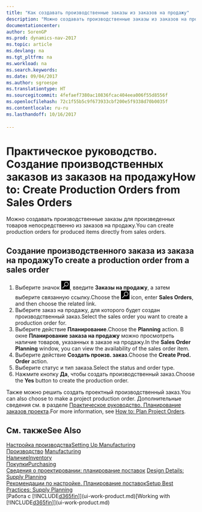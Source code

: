 ```yaml
---
title: "Как создавать производственные заказы из заказов на продажу"
description: "Можно создавать производственные заказы из заказов на продажу в области приложения \"Продажи и маркетинг\"."
documentationcenter: 
author: SorenGP
ms.prod: dynamics-nav-2017
ms.topic: article
ms.devlang: na
ms.tgt_pltfrm: na
ms.workload: na
ms.search.keywords: 
ms.date: 09/04/2017
ms.author: sgroespe
ms.translationtype: HT
ms.sourcegitcommit: 4fefaef7380ac10836fcac404eea006f55d8556f
ms.openlocfilehash: 72c1f55b5c9f673933cbf200e5f9338d70b0035f
ms.contentlocale: ru-ru
ms.lasthandoff: 10/16/2017

---
```

# <a name="how-to-create-production-orders-from-sales-orders"></a><span data-ttu-id="ab281-103">Практическое руководство. Создание производственных заказов из заказов на продажу</span><span class="sxs-lookup"><span data-stu-id="ab281-103">How to: Create Production Orders from Sales Orders</span></span>
<span data-ttu-id="ab281-104">Можно создавать производственные заказы для произведенных товаров непосредственно из заказов на продажу.</span><span class="sxs-lookup"><span data-stu-id="ab281-104">You can create production orders for produced items directly from sales orders.</span></span>  

## <a name="to-create-a-production-order-from-a-sales-order"></a><span data-ttu-id="ab281-105">Создание производственного заказа из заказа на продажу</span><span class="sxs-lookup"><span data-stu-id="ab281-105">To create a production order from a sales order</span></span>  

1.  <span data-ttu-id="ab281-106">Выберите значок ![Поиск страницы или отчета](media/ui-search/search_small.png "Значок поиска страницы или отчета"), введите **Заказы на продажу**, а затем выберите связанную ссылку.</span><span class="sxs-lookup"><span data-stu-id="ab281-106">Choose the ![Search for Page or Report](media/ui-search/search_small.png "Search for Page or Report icon") icon, enter **Sales Orders**, and then choose the related link.</span></span>  
2.  <span data-ttu-id="ab281-107">Выберите заказ на продажу, для которого будет создан производственный заказ.</span><span class="sxs-lookup"><span data-stu-id="ab281-107">Select the sales order you want to create a production order for.</span></span>  
3.  <span data-ttu-id="ab281-108">Выберите действие **Планирование**.</span><span class="sxs-lookup"><span data-stu-id="ab281-108">Choose the **Planning** action.</span></span> <span data-ttu-id="ab281-109">В окне **Планирование заказа на продажу** можно просмотреть наличие товаров, указанных в заказе на продажу.</span><span class="sxs-lookup"><span data-stu-id="ab281-109">In the **Sales Order Planning** window, you can view the availability of the sales order item.</span></span>  
4.  <span data-ttu-id="ab281-110">Выберите действие **Создать произв. заказ**.</span><span class="sxs-lookup"><span data-stu-id="ab281-110">Choose the **Create Prod. Order** action.</span></span>  
5.  <span data-ttu-id="ab281-111">Выберите статус и тип заказа.</span><span class="sxs-lookup"><span data-stu-id="ab281-111">Select the status and order type.</span></span>  
6.  <span data-ttu-id="ab281-112">Нажмите кнопку **Да**, чтобы создать производственный заказ.</span><span class="sxs-lookup"><span data-stu-id="ab281-112">Choose the **Yes** button to create the production order.</span></span>

<span data-ttu-id="ab281-113">Также можно решить создать проектный производственный заказ.</span><span class="sxs-lookup"><span data-stu-id="ab281-113">You can also choose to make a project production order.</span></span> <span data-ttu-id="ab281-114">Дополнительные сведения см. в разделе [Практическое руководство. Планирование заказов проекта](production-how-to-plan-project-orders.md).</span><span class="sxs-lookup"><span data-stu-id="ab281-114">For more information, see [How to: Plan Project Orders](production-how-to-plan-project-orders.md).</span></span>   

## <a name="see-also"></a><span data-ttu-id="ab281-115">См. также</span><span class="sxs-lookup"><span data-stu-id="ab281-115">See Also</span></span>  
[<span data-ttu-id="ab281-116">Настройка производства</span><span class="sxs-lookup"><span data-stu-id="ab281-116">Setting Up Manufacturing</span></span>](production-configure-production-processes.md)  
<span data-ttu-id="ab281-117">[Производство](production-manage-manufacturing.md)  </span><span class="sxs-lookup"><span data-stu-id="ab281-117">[Manufacturing](production-manage-manufacturing.md)  </span></span>  
[<span data-ttu-id="ab281-118">Наличие</span><span class="sxs-lookup"><span data-stu-id="ab281-118">Inventory</span></span>](inventory-manage-inventory.md)  
[<span data-ttu-id="ab281-119">Покупки</span><span class="sxs-lookup"><span data-stu-id="ab281-119">Purchasing</span></span>](purchasing-manage-purchasing.md)  
<span data-ttu-id="ab281-120">[Сведения о проектировании: планирование поставок](design-details-supply-planning.md) </span><span class="sxs-lookup"><span data-stu-id="ab281-120">[Design Details: Supply Planning](design-details-supply-planning.md) </span></span>  
[<span data-ttu-id="ab281-121">Рекомендации по настройке. Планирование поставок</span><span class="sxs-lookup"><span data-stu-id="ab281-121">Setup Best Practices: Supply Planning</span></span>](setup-best-practices-supply-planning.md)  
<span data-ttu-id="ab281-122">[Работа с [!INCLUDE[d365fin](includes/d365fin_md.md)]](ui-work-product.md)</span><span class="sxs-lookup"><span data-stu-id="ab281-122">[Working with [!INCLUDE[d365fin](includes/d365fin_md.md)]](ui-work-product.md)</span></span>

